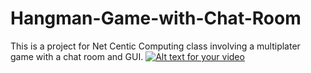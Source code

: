 # Hangman-Game-with-Chat-Room
This is a project for Net Centic Computing class  involving a multiplater game with a chat room and GUI.
[![Alt text for your video](https://img.youtube.com/vi/T-D1KVIuvjA/0.jpg)](http://www.youtube.com/watch?v=T-D1KVIuvjA)
